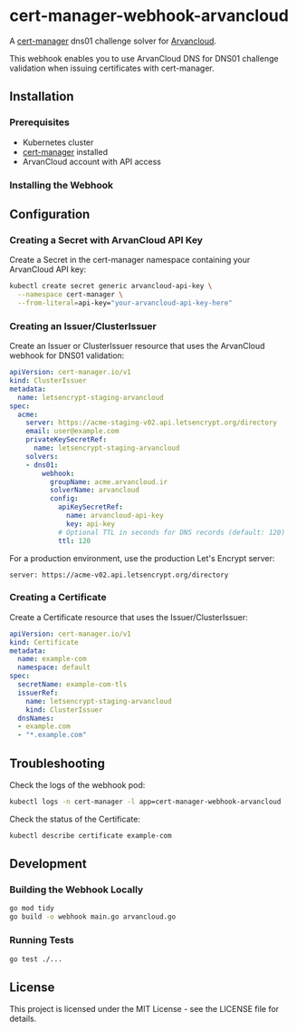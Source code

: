 # cert-manager-webhook-arvancloud

A [cert-manager](https://cert-manager.io) dns01 challenge solver for [Arvancloud](https://www.arvancloud.ir).

This webhook enables you to use ArvanCloud DNS for DNS01 challenge validation when issuing certificates with cert-manager.

## Installation

### Prerequisites

- Kubernetes cluster
- [cert-manager](https://cert-manager.io/docs/installation/) installed
- ArvanCloud account with API access

### Installing the Webhook


## Configuration

### Creating a Secret with ArvanCloud API Key

Create a Secret in the cert-manager namespace containing your ArvanCloud API key:

```bash
kubectl create secret generic arvancloud-api-key \
  --namespace cert-manager \
  --from-literal=api-key="your-arvancloud-api-key-here"
```

### Creating an Issuer/ClusterIssuer

Create an Issuer or ClusterIssuer resource that uses the ArvanCloud webhook for DNS01 validation:

```yaml
apiVersion: cert-manager.io/v1
kind: ClusterIssuer
metadata:
  name: letsencrypt-staging-arvancloud
spec:
  acme:
    server: https://acme-staging-v02.api.letsencrypt.org/directory
    email: user@example.com
    privateKeySecretRef:
      name: letsencrypt-staging-arvancloud
    solvers:
    - dns01:
        webhook:
          groupName: acme.arvancloud.ir
          solverName: arvancloud
          config:
            apiKeySecretRef:
              name: arvancloud-api-key
              key: api-key
            # Optional TTL in seconds for DNS records (default: 120)
            ttl: 120
```

For a production environment, use the production Let's Encrypt server:
```
server: https://acme-v02.api.letsencrypt.org/directory
```

### Creating a Certificate

Create a Certificate resource that uses the Issuer/ClusterIssuer:

```yaml
apiVersion: cert-manager.io/v1
kind: Certificate
metadata:
  name: example-com
  namespace: default
spec:
  secretName: example-com-tls
  issuerRef:
    name: letsencrypt-staging-arvancloud
    kind: ClusterIssuer
  dnsNames:
  - example.com
  - "*.example.com"
```

## Troubleshooting

Check the logs of the webhook pod:
```bash
kubectl logs -n cert-manager -l app=cert-manager-webhook-arvancloud
```

Check the status of the Certificate:
```bash
kubectl describe certificate example-com
```

## Development

### Building the Webhook Locally

```bash
go mod tidy
go build -o webhook main.go arvancloud.go
```

### Running Tests

```bash
go test ./...
```

## License

This project is licensed under the MIT License - see the LICENSE file for details.